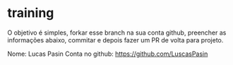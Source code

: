 # training
O objetivo é simples, forkar esse branch na sua conta github, preencher as informações abaixo, commitar e depois fazer um PR de volta para projeto.

Nome: Lucas Pasin
Conta no github: https://github.com/LuscasPasin


